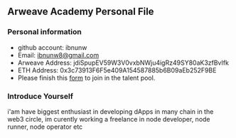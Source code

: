 ## Arweave Academy Personal File

### Personal information

- github account: ibnunw
- Email: ibnunw8@gmail.com
- Arweave Address: jdiSpupEV59W3V0vxbNWju4igRz49SY80aK3zfBvIfk
- ETH Address: 0x3c73913F6F5e409A154587885b6B09aEb252F9BE
- Please finish this [form](https://docs.google.com/forms/d/e/1FAIpQLSfWA5fIIcBgmRppm3jNz5vmf9Mai_QMVil-2pO4r7YKn_Zhtw/viewform?usp=sf_link) to join in the talent pool.

### Introduce Yourself
 i'am have biggest enthusiast in developing dApps in many chain in the web3 circle, im curently working a freelance in node developer, node runner, node operator etc
